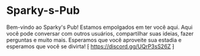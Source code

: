 # Sparky-s-Pub
Bem-vindo ao Sparky's Pub! Estamos empolgados em ter você aqui. Aqui você pode conversar com outros usuários, compartilhar suas ideias, fazer perguntas e muito mais. Esperamos que você aproveite sua estadia e esperamos que você se divirta!
⁅ https://discord.gg/UQrP3sS26Z ⁆
